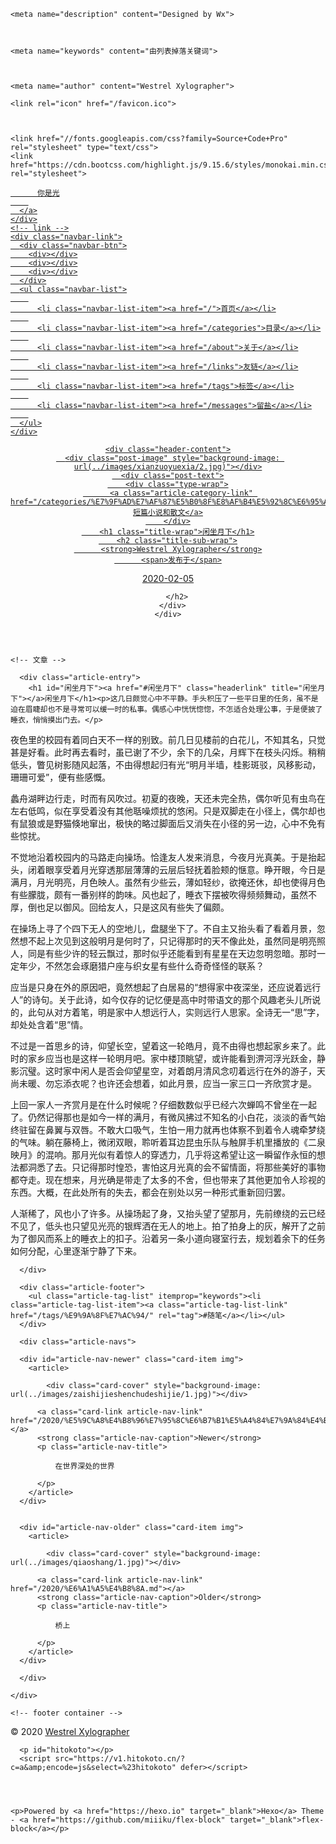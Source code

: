 <!DOCTYPE html>
<html lang="en">
<head>
  <meta charset="UTF-8">
  <meta name="viewport" content="width=device-width, initial-scale=1.0">
  <meta http-equiv="X-UA-Compatible" content="ie=edge">

  
    <meta name="description" content="Designed by Wx">
  

  
    <meta name="keywords" content="由列表掉落关键词">
  

  
    <meta name="author" content="Westrel Xylographer">
  

  

  

  <title>闲坐月下 | 你是光</title>

  

  
    <link rel="icon" href="/favicon.ico">
  

  
    <link href="//fonts.googleapis.com/css?family=Source+Code+Pro" rel="stylesheet" type="text/css">
    <link href="https://cdn.bootcss.com/highlight.js/9.15.6/styles/monokai.min.css" rel="stylesheet">
  

  
<link rel="stylesheet" href="/css/style.css">

<meta name="generator" content="Hexo 4.2.0"></head>
<body>
  <div class="root-container">
    <!-- navbar -->
<nav class="navbar">
  <div class="navbar-content">
    <!-- logo -->
    <div class="navbar-logo">
      <a href="/">
        
          你是光
        
      </a>
    </div>
    <!-- link -->
    <div class="navbar-link">
      <div class="navbar-btn">
        <div></div>
        <div></div>
        <div></div>
      </div>
      <ul class="navbar-list">
        
          <li class="navbar-list-item"><a href="/">首页</a></li>
        
          <li class="navbar-list-item"><a href="/categories">目录</a></li>
        
          <li class="navbar-list-item"><a href="/about">关于</a></li>
        
          <li class="navbar-list-item"><a href="/links">友链</a></li>
        
          <li class="navbar-list-item"><a href="/tags">标签</a></li>
        
          <li class="navbar-list-item"><a href="/messages">留盐</a></li>
        
      </ul>
    </div>
  </div>
</nav>

    
<!-- header container -->
<header class="header-container post">

  
  

  
  

  
  

  
  

  
  
    <div class="header-content">
      <div class="post-image" style="background-image: url(../images/xianzuoyuexia/2.jpg)"></div>
      <div class="post-text">
        <div class="type-wrap">
          <a class="article-category-link" href="/categories/%E7%9F%AD%E7%AF%87%E5%B0%8F%E8%AF%B4%E5%92%8C%E6%95%A3%E6%96%87/">短篇小说和散文</a>
        </div>
        <h1 class="title-wrap">闲坐月下</h1>
        <h2 class="title-sub-wrap">
          <strong>Westrel Xylographer</strong>
          <span>发布于</span>
          
  <a href="javascript:;" class="article-date">
    <time datetime="2020-02-05T09:53:26.000Z" itemprop="datePublished">2020-02-05</time>
  </a>

        </h2>
      </div>
    </div>
  

  
  

  </header>

    <!-- 文章 -->

<!-- 文章内容 -->

<div class="body-container">
  <article class="content-container article-container">
    <div class="article-content">
      
      

      <div class="article-entry">
        <h1 id="闲坐月下"><a href="#闲坐月下" class="headerlink" title="闲坐月下"></a>闲坐月下</h1><p>这几日颇觉心中不平静。手头积压了一些平日里的任务，虽不是迫在眉睫却也不是寻常可以缓一时的私事。偶感心中恍恍惚惚，不怎适合处理公事，于是便披了睡衣，悄悄摸出门去。</p>
<p>夜色里的校园有着同白天不一样的别致。前几日见楼前的白花儿，不知其名，只觉甚是好看。此时再去看时，虽已谢了不少，余下的几朵，月辉下在枝头闪烁。稍稍低头，瞥见树影随风起落，不由得想起归有光“明月半墙，桂影斑驳，风移影动，珊珊可爱”，便有些感慨。</p>
<p>蠡舟湖畔边行走，时而有风吹过。初夏的夜晚，天还未完全热，偶尔听见有虫鸟在左右低鸣，似在享受着没有其他聒噪烦扰的悠闲。只是双脚走在小径上，偶尔却也有鼠狼或是野猫倏地窜出，极快的略过脚面后又消失在小径的另一边，心中不免有些惊扰。</p>
<p>不觉地沿着校园内的马路走向操场。恰逢友人发来消息，今夜月光真美。于是抬起头，闭着眼享受着月光穿透那层薄薄的云层后轻抚着脸颊的惬意。睁开眼，今日是满月，月光明亮，月色映人。虽然有少些云，薄如轻纱，欲掩还休，却也使得月色有些朦胧，颇有一番别样的韵味。风也起了，睡衣下摆被吹得频频舞动，虽然不厚，倒也足以御风。回给友人，只是这风有些失了偏颇。</p>
<p>在操场上寻了个四下无人的空地儿，盘腿坐下了。不自主又抬头看了看着月景，忽然想不起上次见到这般明月是何时了，只记得那时的天不像此处，虽然同是明亮照人，同是有些少许的轻云飘过，那时似乎还能看到有星星在天边忽明忽暗。那时一定年少，不然怎会琢磨猎户座与织女星有些什么奇奇怪怪的联系？</p>
<p>应当是只身在外的原因吧，竟然想起了白居易的“想得家中夜深坐，还应说着远行人”的诗句。关于此诗，如今仅存的记忆便是高中时带语文的那个风趣老头儿所说的，此句从对方着笔，明是家中人想远行人，实则远行人思家。全诗无一“思”字，却处处含着“思”情。</p>
<p>不过是一首思乡的诗，仰望长空，望着这一轮皓月，竟不由得也想起家乡来了。此时的家乡应当也是这样一轮明月吧。家中楼顶眺望，或许能看到淠河浮光跃金，静影沉璧。这时家中闲人是否会仰望星空，对着朗月清风念叨着远行在外的游子，天尚未暖、勿忘添衣呢？也许还会想着，如此月景，应当一家三口一齐欣赏才是。</p>
<p>上回一家人一齐赏月是在什么时候呢？仔细数数似乎已经六次蝉鸣不曾坐在一起了。仍然记得那也是如今一样的满月，有微风拂过不知名的小白花，淡淡的香气始终驻留在鼻翼与双唇。不敢大口吸气，生怕一用力就再也体察不到着令人魂牵梦绕的气味。躺在藤椅上，微闭双眼，聆听着耳边昆虫乐队与触屏手机里播放的《二泉映月》的混响。那月光似有着惊人的穿透力，几乎将这希望让这一瞬留作永恒的想法都洞悉了去。只记得那时惶恐，害怕这月光真的会不留情面，将那些美好的事物都夺走。现在想来，月光确是带走了太多的不舍，但也带来了其他更加令人珍视的东西。大概，在此处所有的失去，都会在别处以另一种形式重新回归罢。</p>
<p>人渐稀了，风也小了许多。从操场起了身，又抬头望了望那月，先前缭绕的云已经不见了，低头也只望见光亮的银辉洒在无人的地上。拍了拍身上的灰，解开了之前为了御风而系上的睡衣上的扣子。沿着另一条小道向寝室行去，规划着余下的任务如何分配，心里逐渐宁静了下来。</p>

      </div>

      <div class="article-footer">
        <ul class="article-tag-list" itemprop="keywords"><li class="article-tag-list-item"><a class="article-tag-list-link" href="/tags/%E9%9A%8F%E7%AC%94/" rel="tag">#随笔</a></li></ul>
      </div>

      <div class="article-navs">
        
<nav class="card-container card-article-nav">
  <div class="card-wrap">
    
      <div id="article-nav-newer" class="card-item img">
        <article>
          
            <div class="card-cover" style="background-image: url(../images/zaishijieshenchudeshijie/1.jpg)"></div>
          
          <a class="card-link article-nav-link" href="/2020/%E5%9C%A8%E4%B8%96%E7%95%8C%E6%B7%B1%E5%A4%84%E7%9A%84%E4%B8%96%E7%95%8C.md"></a>
          <strong class="article-nav-caption">Newer</strong>
          <p class="article-nav-title">
            
              在世界深处的世界
            
          </p>
        </article>
      </div>
    
    
      <div id="article-nav-older" class="card-item img">
        <article>
          
            <div class="card-cover" style="background-image: url(../images/qiaoshang/1.jpg)"></div>
          
          <a class="card-link article-nav-link" href="/2020/%E6%A1%A5%E4%B8%8A.md"></a>
          <strong class="article-nav-caption">Older</strong>
          <p class="article-nav-title">
            
              桥上
            
          </p>
        </article>
      </div>
    
  </div>
</nav>

      </div>
      
      

  
  <div class="valine-container">
    <div id="valine_thread" class="valine-thread"></div>
  </div>

  
  


    </div>
  </article>
</div>

    <!-- footer container -->
<footer id="footer" class="footer">
  <div class="footer-container">
    <p>&copy; 2020 <a href="/" target="_blank">Westrel Xylographer</a></p>

    
      <p id="hitokoto"></p>
      <script src="https://v1.hitokoto.cn/?c=a&amp;encode=js&select=%23hitokoto" defer></script>
    

    

    <p>Powered by <a href="https://hexo.io" target="_blank">Hexo</a> Theme - <a href="https://github.com/miiiku/flex-block" target="_blank">flex-block</a></p>
  </div>
</footer>
  </div>

  
  


  <!-- aplayer 音频 start -->
  
<link rel="stylesheet" href="/lib/APlayer.min.css">

  
<script src="/lib/APlayer.min.js"></script>

  <script type="text/javascript">
    const aplayer = document.querySelectorAll(".aplayer");
    aplayer && initaplayer(aplayer);
    function initaplayer(els) {
      let elsArr = Array.from(els);
      elsArr.forEach(el => {
        new APlayer({
          container: el,
          audio: { ...el.dataset },
          theme: "#b7daff",
          lrcType: 3,
          autoplay: false,
          loop: false,
          mutex: true,
        });
      });
    }
  </script>
  <!-- aplayer 音频 end -->
  

<!-- dplayer 视频 start -->

<link rel="stylesheet" href="/lib/DPlayer.min.css">


<script src="/lib/DPlayer.min.js"></script>

<script type="text/javascript">
  const dplayer = document.querySelectorAll(".dplayer");
  dplayer && initDPlayer(dplayer);
  function initDPlayer(els) {
    let elsArr = Array.from(els);
    elsArr.forEach(el => {
      let url = el.dataset.url;
      let cover = el.dataset.cover;
      new DPlayer({
        container: el,
        video: { url: url, pic: cover },
        theme: "#b7daff",
        autoplay: false,
        loop: false,
        mutex: true,
      });
    });
  }
</script>
<!-- dplayer 视频 end -->


<!-- waterfall 瀑布流 start -->

<script src="/lib/waterfall.min.js"></script>

<script type="text/javascript">

const waterfalls = document.querySelectorAll(".waterfall-container");

if (waterfalls && waterfalls.length > 0) {
  waterfalls.forEach((waterfall, index) => {
    let cls = "waterfall-container-" + index;
    waterfall.classList.add(cls);
    initWaterfall(cls, waterfall);
  });
}

function initWaterfall(selector, el) {
  const options = {};
  if (Object.keys(el.dataset).length > 0) {
    for (let k in el.dataset) {
      options[k] = el.dataset[k];
    }
  }
  waterfall(`.${selector}`, options);
}
</script>
<!-- waterfall 瀑布流 end -->


  <!-- zoom start -->
  
<script src="/lib/zoom.min.js"></script>

  <script type="text/javascript">
    document.querySelector(".article-content") && zoom(".article-content");
  </script>
  <!-- zoom end -->
  



  


  


  




<script src="/js/script.js"></script>

  
  <!-- 尾部用户自定义相关内容 -->

</body>
</html>